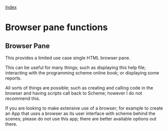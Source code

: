  [Index](Readme.html)  

# Browser pane functions

## Browser Pane

This provides a limited use case single HTML browser pane. 

This can be useful for many things; such as displaying this help file; interacting with the programming scheme online book; or displaying some reports.  

All sorts of things are possible; such as creating and calling code in the browser and having scripts call back to Scheme; however I do not recommend this.

If you are looking to make extensive use of a browser; for example to create an App that uses a browser as its user interface with scheme behind the scenes; please do not use this app; there are better available options out there.



